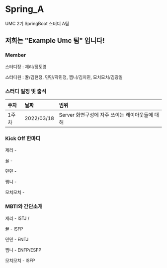 # Spring_A
UMC 2기 SpringBoot 스터디 A팀

## 저희는 "Example Umc 팀" 입니다!

### Member
스터디장 : 제리/정도영 

스터디원 : 뀰/김현정, 민민/곽민정, 찜니/김지민, 모치모치/김광일

### 스터디 일정 및 출석

|주차|날짜|범위|
|:---|:---|:---|
|1주차|2022/03/18|Server 화면구성에 자주 쓰이는 레이아웃들에 대해|


### Kick Off 한마디
제리 - 

뀰 - 

민민 - 

찜니 - 

모치모치 - 

### MBTI와 간단소개
제리 - ISTJ / 

뀰 - ISFP

민민 - ENTJ

찜니 - ENFP/ESFP

모치모치 - ISFP
